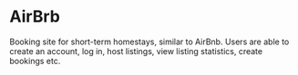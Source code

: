 # AirBrb
Booking site for short-term homestays, similar to AirBnb. Users are able to create an account, log in, host listings, view listing statistics, create bookings etc.
